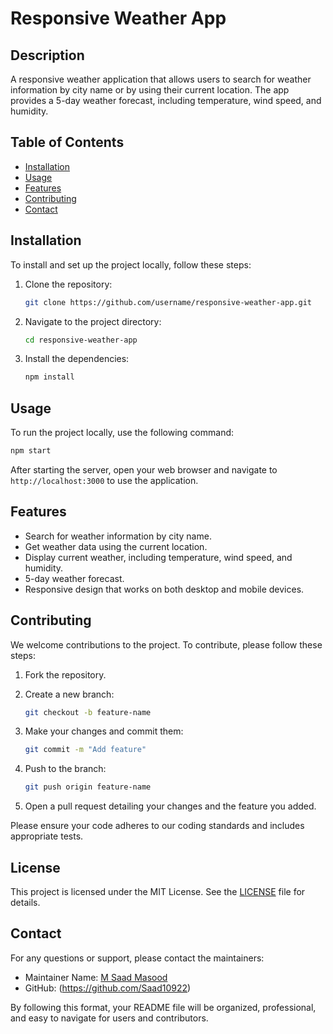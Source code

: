 # Responsive Weather App

## Description
A responsive weather application that allows users to search for weather information by city name or by using their current location. The app provides a 5-day weather forecast, including temperature, wind speed, and humidity.

## Table of Contents
- [Installation](#installation)
- [Usage](#usage)
- [Features](#features)
- [Contributing](#contributing)
- [Contact](#contact)

## Installation
To install and set up the project locally, follow these steps:

1. Clone the repository:
    ```bash
    git clone https://github.com/username/responsive-weather-app.git
    ```

2. Navigate to the project directory:
    ```bash
    cd responsive-weather-app
    ```

3. Install the dependencies:
    ```bash
    npm install
    ```

## Usage
To run the project locally, use the following command:

```bash
npm start
```

After starting the server, open your web browser and navigate to `http://localhost:3000` to use the application.

## Features
- Search for weather information by city name.
- Get weather data using the current location.
- Display current weather, including temperature, wind speed, and humidity.
- 5-day weather forecast.
- Responsive design that works on both desktop and mobile devices.

## Contributing
We welcome contributions to the project. To contribute, please follow these steps:

1. Fork the repository.
2. Create a new branch:
    ```bash
    git checkout -b feature-name
    ```

3. Make your changes and commit them:
    ```bash
    git commit -m "Add feature"
    ```

4. Push to the branch:
    ```bash
    git push origin feature-name
    ```

5. Open a pull request detailing your changes and the feature you added.

Please ensure your code adheres to our coding standards and includes appropriate tests.

## License
This project is licensed under the MIT License. See the [LICENSE](LICENSE) file for details.

## Contact
For any questions or support, please contact the maintainers:

- Maintainer Name: [M Saad Masood](mailto:saadq10922@gmail.com)
- GitHub: (https://github.com/Saad10922)



By following this format, your README file will be organized, professional, and easy to navigate for users and contributors.
